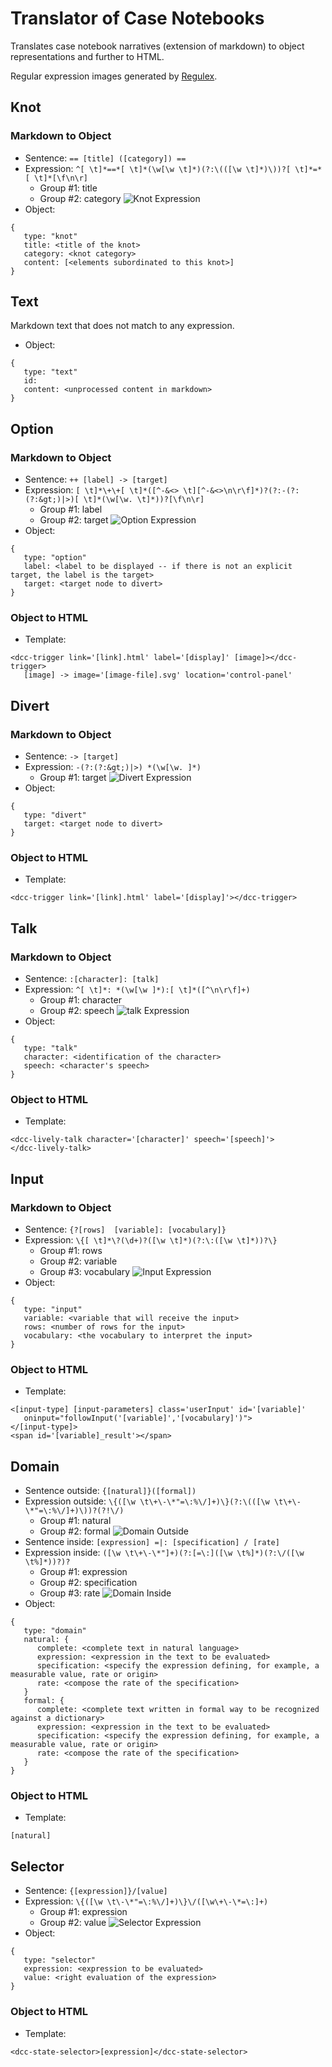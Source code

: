 # Translator of Case Notebooks

Translates case notebook narratives (extension of markdown) to object representations and further to HTML. 

Regular expression images generated by [Regulex](https://jex.im/regulex/).

## Knot
### Markdown to Object
* Sentence: `== [title] ([category]) ==`
* Expression: `^[ \t]*==*[ \t]*(\w[\w \t]*)(?:\(([\w \t]*)\))?[ \t]*=*[ \t]*[\f\n\r]`
  * Group #1: title
  * Group #2: category
![Knot Expression](expressions/knot.png)
* Object:
```
{
   type: "knot"
   title: <title of the knot>
   category: <knot category>
   content: [<elements subordinated to this knot>]
}
```

## Text
Markdown text that does not match to any expression.
* Object:
```
{
   type: "text"
   id: 
   content: <unprocessed content in markdown>
}
```

## Option
### Markdown to Object
* Sentence: `++ [label] -> [target]`
* Expression: `[ \t]*\+\+[ \t]*([^-&<> \t][^-&<>\n\r\f]*)?(?:-(?:(?:&gt;)|>)[ \t]*(\w[\w. \t]*))?[\f\n\r]`
  * Group #1: label
  * Group #2: target
![Option Expression](expressions/option.png)
* Object:
```
{
   type: "option"
   label: <label to be displayed -- if there is not an explicit target, the label is the target>
   target: <target node to divert>
}
```
### Object to HTML
* Template:
```
<dcc-trigger link='[link].html' label='[display]' [image]></dcc-trigger>
   [image] -> image='[image-file].svg' location='control-panel'
```

## Divert
### Markdown to Object
* Sentence: `-> [target]`
* Expression: `-(?:(?:&gt;)|>) *(\w[\w. ]*)`
  * Group #1: target
![Divert Expression](expressions/divert.png)
* Object:
```
{
   type: "divert"
   target: <target node to divert>
}
```
### Object to HTML
* Template:
```
<dcc-trigger link='[link].html' label='[display]'></dcc-trigger>
```

## Talk
### Markdown to Object
* Sentence: `:[character]: [talk]`
* Expression: `^[ \t]*: *(\w[\w ]*):[ \t]*([^\n\r\f]+)`
  * Group #1: character
  * Group #2: speech
![talk Expression](expressions/talk.png)
* Object:
```
{
   type: "talk"
   character: <identification of the character>
   speech: <character's speech>
}
```
### Object to HTML
* Template:
```
<dcc-lively-talk character='[character]' speech='[speech]'>
</dcc-lively-talk>
```

## Input
### Markdown to Object
* Sentence: `{?[rows]  [variable]: [vocabulary]}`
* Expression: `\{[ \t]*\?(\d+)?([\w \t]*)(?:\:([\w \t]*))?\}`
  * Group #1: rows
  * Group #2: variable
  * Group #3: vocabulary
![Input Expression](expressions/input.png)
* Object:
```
{
   type: "input"
   variable: <variable that will receive the input>
   rows: <number of rows for the input>
   vocabulary: <the vocabulary to interpret the input>
}
```
### Object to HTML
* Template:
```
<[input-type] [input-parameters] class='userInput' id='[variable]'
   oninput="followInput('[variable]','[vocabulary]')">
</[input-type]>
<span id='[variable]_result'></span>
```

## Domain
* Sentence outside: `{[natural]}([formal])`
* Expression outside: `\{([\w \t\+\-\*"=\:%\/]+)\}(?:\(([\w \t\+\-\*"=\:%\/]+)\))?(?!\/)`
  * Group #1: natural
  * Group #2: formal
![Domain Outside](expressions/domain-outside.png)
* Sentence inside: `[expression] =|: [specification] / [rate]`
* Expression inside: `([\w \t\+\-\*"]+)(?:[=\:]([\w \t%]*)(?:\/([\w \t%]*))?)?`
  * Group #1: expression
  * Group #2: specification
  * Group #3: rate
![Domain Inside](expressions/domain-inside.png)
* Object:
```
{
   type: "domain"
   natural: {
      complete: <complete text in natural language>
      expression: <expression in the text to be evaluated>
      specification: <specify the expression defining, for example, a measurable value, rate or origin>
      rate: <compose the rate of the specification>
   }
   formal: {
      complete: <complete text written in formal way to be recognized against a dictionary>
      expression: <expression in the text to be evaluated>
      specification: <specify the expression defining, for example, a measurable value, rate or origin>
      rate: <compose the rate of the specification>
   }
}
```
### Object to HTML
* Template:
```
[natural]
```

## Selector
* Sentence: `{[expression]}/[value]`
* Expression: `\{([\w \t\-\*"=\:%\/]+)\}\/([\w\+\-\*=\:]+)`
  * Group #1: expression
  * Group #2: value
![Selector Expression](expressions/selector.png)
* Object:
```
{
   type: "selector"
   expression: <expression to be evaluated>
   value: <right evaluation of the expression>
}
```
### Object to HTML
* Template:
```
<dcc-state-selector>[expression]</dcc-state-selector>
```


